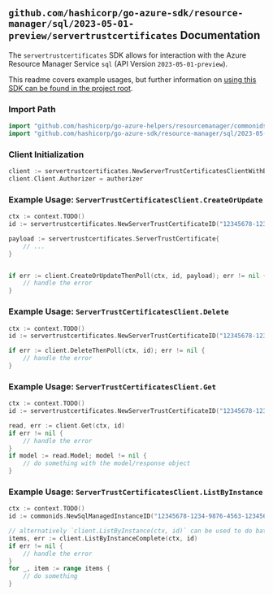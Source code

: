 
## `github.com/hashicorp/go-azure-sdk/resource-manager/sql/2023-05-01-preview/servertrustcertificates` Documentation

The `servertrustcertificates` SDK allows for interaction with the Azure Resource Manager Service `sql` (API Version `2023-05-01-preview`).

This readme covers example usages, but further information on [using this SDK can be found in the project root](https://github.com/hashicorp/go-azure-sdk/tree/main/docs).

### Import Path

```go
import "github.com/hashicorp/go-azure-helpers/resourcemanager/commonids"
import "github.com/hashicorp/go-azure-sdk/resource-manager/sql/2023-05-01-preview/servertrustcertificates"
```


### Client Initialization

```go
client := servertrustcertificates.NewServerTrustCertificatesClientWithBaseURI("https://management.azure.com")
client.Client.Authorizer = authorizer
```


### Example Usage: `ServerTrustCertificatesClient.CreateOrUpdate`

```go
ctx := context.TODO()
id := servertrustcertificates.NewServerTrustCertificateID("12345678-1234-9876-4563-123456789012", "example-resource-group", "managedInstanceValue", "serverTrustCertificateValue")

payload := servertrustcertificates.ServerTrustCertificate{
	// ...
}


if err := client.CreateOrUpdateThenPoll(ctx, id, payload); err != nil {
	// handle the error
}
```


### Example Usage: `ServerTrustCertificatesClient.Delete`

```go
ctx := context.TODO()
id := servertrustcertificates.NewServerTrustCertificateID("12345678-1234-9876-4563-123456789012", "example-resource-group", "managedInstanceValue", "serverTrustCertificateValue")

if err := client.DeleteThenPoll(ctx, id); err != nil {
	// handle the error
}
```


### Example Usage: `ServerTrustCertificatesClient.Get`

```go
ctx := context.TODO()
id := servertrustcertificates.NewServerTrustCertificateID("12345678-1234-9876-4563-123456789012", "example-resource-group", "managedInstanceValue", "serverTrustCertificateValue")

read, err := client.Get(ctx, id)
if err != nil {
	// handle the error
}
if model := read.Model; model != nil {
	// do something with the model/response object
}
```


### Example Usage: `ServerTrustCertificatesClient.ListByInstance`

```go
ctx := context.TODO()
id := commonids.NewSqlManagedInstanceID("12345678-1234-9876-4563-123456789012", "example-resource-group", "managedInstanceValue")

// alternatively `client.ListByInstance(ctx, id)` can be used to do batched pagination
items, err := client.ListByInstanceComplete(ctx, id)
if err != nil {
	// handle the error
}
for _, item := range items {
	// do something
}
```
